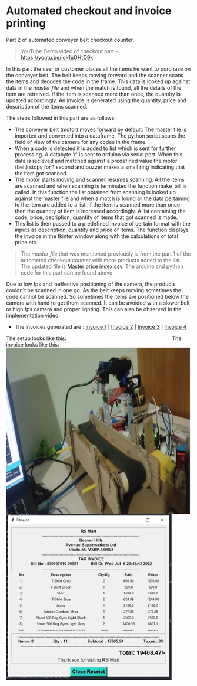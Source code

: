 # Automated checkout and invoice printing
Part 2 of automated conveyer belt checkout counter.
>YouTube Demo video of checkout part - https://youtu.be/lck1uOHtO9k

In this part the user or customer places all the items he want to purchase on the conveyer belt. The belt keeps moving forward and the scanner scans the items and decodes the code in the frame. This data is looked up against data in the _master file_ and when the match is found, all the details of the item are retreived. If the item is scanned more than once, the quantity is updated accordingly. An invoice is generated using the quantity, price and description of the items scanned.

The steps followed in this part are as follows:
* The conveyer belt (motor) moves forward by default. The master file is imported and converted into a dataframe. The python script scans the field of view of the camera for any codes in the frame.
* When a code is detected it is added to list which is sent for further processing. A databyte 'r' is sent to arduino via serial port. When this data is recieved and matched against a predefined value the motor (belt) stops for 1 second and buzzer makes a small ring indicating that the item got scanned.
* The motor starts moving and scanner resumes scanning. All the items are scanned and when scanning is terminated the function make_bill is called. In this function the list obtained from scanning is looked up against the master file and when a match is found all the data pertaining to the item are added to a list. If the item is scanned more than once then the quantity of item is increased accordingly. A list containing the code, price, decription, quantity of items that got scanned is made.
* This list is then passed to a predefined invoice of certain format with the inputs as description, quantity and price of items. The function displays the invoice in the tkinter window along with the calculations of total price etc.

>The _master file_ that was mentioned previously is from the part 1 of the automated checkout counter with more products added to the list. The updated file is [Master price index.csv](https://github.com/Ruthvik-1411/Automated_Conveyerbelt_Checkout/blob/main/checkout/master_pindex.csv). The arduino and python code for this part can be found above.

Due to low fps and ineffective positioning of the camera, the products couldn't be scanned in one go. As the belt keeps moving sometimes the code cannot be scanned. So sometimes the items are positioned below the camera with hand to get them scanned. It can be avoided with a slower belt or high fps camera and proper lighting. This can also be observed in the implementation video.
* The invoices generated are :
[Invoice 1](https://github.com/Ruthvik-1411/Automated_Conveyerbelt_Checkout/blob/main/checkout/rc2.jpg)
| [Invoice 2](https://github.com/Ruthvik-1411/Automated_Conveyerbelt_Checkout/blob/main/checkout/rc3.jpg)
| [Invoice 3](https://github.com/Ruthvik-1411/Automated_Conveyerbelt_Checkout/blob/main/checkout/rc4.jpg)
| [Invoice 4](https://github.com/Ruthvik-1411/Automated_Conveyerbelt_Checkout/blob/main/checkout/rc5.jpg)

The setup looks like this: &emsp;&emsp;&emsp;&emsp;&emsp;&emsp;&emsp;&emsp;&emsp;&emsp;&emsp;&emsp;&emsp;&emsp;&emsp;&emsp;&emsp;&emsp;&emsp;&emsp; The invoice looks like this: <br>
<img src="https://github.com/Ruthvik-1411/Automated_Conveyerbelt_Checkout/blob/main/checkout/accb_ck_video_Moment.jpg" height=450 width=500 align=top>
<img src="https://github.com/Ruthvik-1411/Automated_Conveyerbelt_Checkout/blob/main/checkout/rc2.jpg" height=450 width=450>
